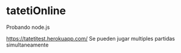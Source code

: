 # tatetiOnline
Probando node.js

https://tatetitest.herokuapp.com/
Se pueden jugar multiples partidas simultaneamente
